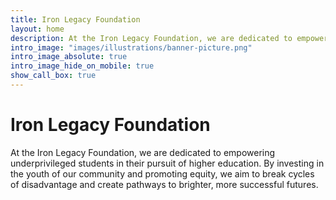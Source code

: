 ```yaml
---
title: Iron Legacy Foundation
layout: home
description: At the Iron Legacy Foundation, we are dedicated to empowering underprivileged students in their pursuit of higher education. By investing in the youth of our community and promoting equity, we aim to break cycles of disadvantage and create pathways to brighter, more successful futures.
intro_image: "images/illustrations/banner-picture.png"
intro_image_absolute: true
intro_image_hide_on_mobile: true
show_call_box: true
---
```


# Iron Legacy Foundation

At the Iron Legacy Foundation, we are dedicated to empowering underprivileged students in their pursuit of higher education. By investing in the youth of our community and promoting equity, we aim to break cycles of disadvantage and create pathways to brighter, more successful futures.